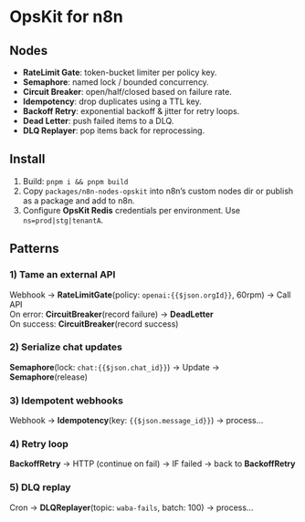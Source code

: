 # OpsKit for n8n

## Nodes
- **RateLimit Gate**: token-bucket limiter per policy key.
- **Semaphore**: named lock / bounded concurrency.
- **Circuit Breaker**: open/half/closed based on failure rate.
- **Idempotency**: drop duplicates using a TTL key.
- **Backoff Retry**: exponential backoff & jitter for retry loops.
- **Dead Letter**: push failed items to a DLQ.
- **DLQ Replayer**: pop items back for reprocessing.

## Install
1) Build: `pnpm i && pnpm build`
2) Copy `packages/n8n-nodes-opskit` into n8n’s custom nodes dir or publish as a package and add to n8n.
3) Configure **OpsKit Redis** credentials per environment. Use `ns=prod|stg|tenantA`.

## Patterns
### 1) Tame an external API
Webhook → **RateLimitGate**(policy: `openai:{{$json.orgId}}`, 60rpm) → Call API  
On error: **CircuitBreaker**(record failure) → **DeadLetter**  
On success: **CircuitBreaker**(record success)

### 2) Serialize chat updates
**Semaphore**(lock: `chat:{{$json.chat_id}}`) → Update → **Semaphore**(release)

### 3) Idempotent webhooks
Webhook → **Idempotency**(key: `{{$json.message_id}}`) → process…

### 4) Retry loop
**BackoffRetry** → HTTP (continue on fail) → IF failed → back to **BackoffRetry**

### 5) DLQ replay
Cron → **DLQReplayer**(topic: `waba-fails`, batch: 100) → process…
